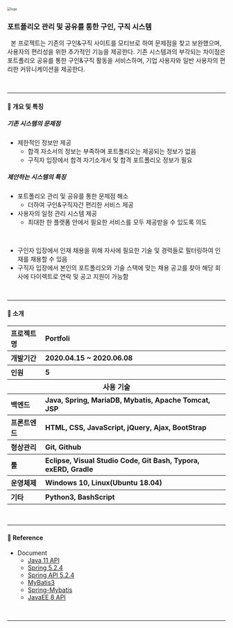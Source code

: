 <img src="https://github.com/yh0921k/1d2f-portfoli/blob/master/src/main/webapp/resources/assets/images/logo/logo2.png?raw=true" alt="logo" style="zoom:50%;" />

### 포트폴리오 관리 및 공유를 통한 구인, 구직 시스템

&nbsp;&nbsp;본 프로젝트는 기존의 구인&구직 사이트를 모티브로 하여 문제점을 찾고 보완했으며, 사용자의 편리성을 위한 추가적인 기능을 제공한다. 기존 시스템과의 부각되는 차이점은 포트폴리오 공유를 통한 구인&구직 활동을 서비스하며, 기업 사용자와 일반 사용자의 편리한 커뮤니케이션을 제공한다.



<br/>

---

#### :dart: 개요 및 특징​

##### **기존 시스템의 문제점**

- 제한적인 정보만 제공
  - 합격 자소서의 정보는 부족하며 포트폴리오는 제공되는 정보가 없음
  - 구직자 입장에서 합격 자기소개서 및 합격 포트폴리오 정보가 필요

##### **제안하는 시스템의 특징**

- 포트폴리오 관리 및 공유를 통한 문제점 해소
  - 더하여 구인&구직자간 편리한 서비스 제공
- 사용자의 일정 관리 시스템 제공
  - 최대한 한 플랫폼 안에서 필요한 서비스를 모두 제공받을 수 있도록 의도



<br/>



- 구인자 입장에서 인재 채용을 위해 자사에 필요한 기술 및 경력들로 필터링하여 인재를 채용할 수 있음
- 구직자 입장에서 본인의 포트폴리오와 기술 스택에 맞는 채용 공고를 찾아 해당 회사에 다이렉트로 연락 및 공고 지원이 가능함



<br/>

---

#### :pushpin: 소개

<table class="tg">
    <tr align="left">
      <th>프로젝트명</th>
      <th>Portfoli</th>
    </tr>
    <tr align="left">
      <th>개발기간</th>
      <th>2020.04.15 ~ 2020.06.08</th>
    </tr>
    <tr align="left">
      <th>인원</th>
      <th>5</th>
    </tr>
    <tr>
      <th colspan="2">사용 기술</th>
    </tr>
    <tr align="left">
      <th>백엔드</th>
      <th>Java, Spring, MariaDB, Mybatis, Apache Tomcat, JSP</th>
    </tr>
    <tr align="left">
      <th>프론트엔드</th>
      <th>HTML, CSS, JavaScript, jQuery, Ajax, BootStrap</th>
    </tr>
    <tr align="left">
      <th>형상관리</th>
      <th>Git, Github</th>
    </tr>
    <tr align="left">
      <th>툴</th>
      <th>Eclipse, Visual Studio Code, Git Bash, Typora, exERD, Gradle</th>
    </tr>
    <tr align="left">
      <th>운영체제</th>
      <th>Windows 10, Linux(Ubuntu 18.04)</th>
    </tr>
    <tr align="left">
      <th>기타</th>
      <th>Python3, BashScript</th>
    </tr>
  </table>



<br/>

---

#### :book: Reference

- Document
  - [Java 11 API](https://docs.oracle.com/en/java/javase/11/docs/api/index.html)
  - [Spring 5.2.4](https://docs.spring.io/spring/docs/5.2.4.RELEASE/spring-framework-reference/)
  - [Spring API 5.2.4](https://docs.spring.io/spring/docs/5.2.4.RELEASE/javadoc-api/)
  - [MyBatis3](https://mybatis.org/mybatis-3/)
  - [Spring-Mybatis](http://mybatis.org/spring/)
  - [JavaEE 8 API](https://javaee.github.io/javaee-spec/javadocs/)



<br/>

---
